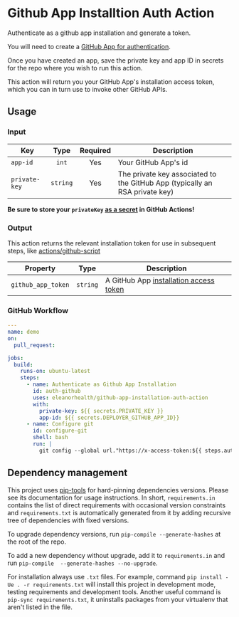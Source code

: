 # Github App Installtion Auth Action

Authenticate as a github app installation and generate a token.

You will need to create a [GitHub App for authentication](https://docs.github.com/en/developers/apps/building-github-apps/authenticating-with-github-apps).

Once you have created an app, save the private key and app ID in secrets for the repo where you wish to run this action.

This action will return you your GitHub App's installation access token, which you can in turn use to invoke other GitHub APIs.

## Usage

### Input

| Key                     |   Type   | Required | Description                                                                |
| ----------------------- | :------: | :------: | -------------------------------------------------------------------------- |
| `app-id`                | `int`    |   Yes    | Your GitHub App's id                                                       |
| `private-key`           | `string` |   Yes    | The private key associated to the GitHub App (typically an RSA private key)|

**Be sure to store your `privateKey` [as a secret](https://docs.github.com/en/actions/configuring-and-managing-workflows/creating-and-storing-encrypted-secrets) in GitHub Actions!**

### Output

This action returns the relevant installation token for use in subsequent steps, like [actions/github-script](https://github.com/actions/github-script)

| Property              | Type      | Description                                                                                                                            |
| --------------------- | --------- | -------------------------------------------------------------------------------------------------------------------------------------- |
| `github_app_token`    | `string`  | A GitHub App [installation access token](https://docs.github.com/en/rest/reference/apps#create-an-installation-access-token-for-an-app)|

### GitHub Workflow

```yaml
---
name: demo
on:
  pull_request:

jobs:
  build:
    runs-on: ubuntu-latest
    steps:
      - name: Authenticate as Github App Installation
        id: auth-github
        uses: eleanorhealth/github-app-installation-auth-action
        with:
          private-key: ${{ secrets.PRIVATE_KEY }}
          app-id: ${{ secrets.DEPLOYER_GITHUB_APP_ID}}
      - name: Configure git
        id: configure-git
        shell: bash
        run: |
          git config --global url."https://x-access-token:${{ steps.auth-github.outputs.github_app_token }}@github.com/yourorg".insteadOf "https://github.com/yourorg"
```

## Dependency management

This project uses [pip-tools](https://pypi.org/project/pip-tools/) for hard-pinning dependencies versions.
Please see its documentation for usage instructions.
In short, `requirements.in` contains the list of direct requirements with occasional version constraints and `requirements.txt` is automatically generated from it by adding recursive tree of dependencies with fixed versions.

To upgrade dependency versions, run `pip-compile --generate-hashes` at the root of the repo.

To add a new dependency without upgrade, add it to `requirements.in` and run `pip-compile  --generate-hashes --no-upgrade`.

For installation always use `.txt` files. For example, command `pip install -Ue . -r requirements.txt` will install this project in development mode, testing requirements and development tools.
Another useful command is `pip-sync requirements.txt`, it uninstalls packages from your virtualenv that aren't listed in the file.
